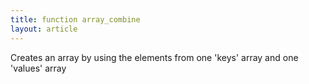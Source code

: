 ```yaml
---
title: function array_combine
layout: article
---
```

Creates an array by using the elements from one 'keys' array and one 'values' array